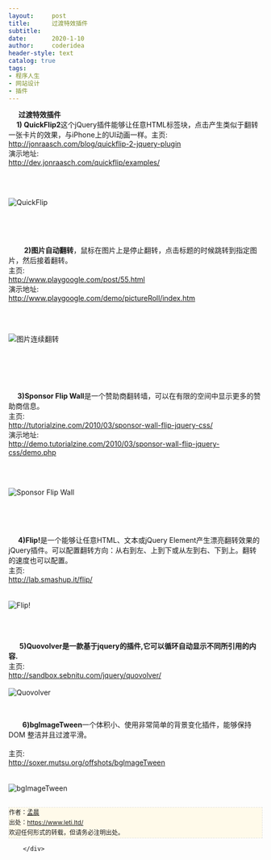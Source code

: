 ```yaml
---
layout:     post
title:      过渡特效插件
subtitle:   
date:       2020-1-10
author:     coderidea
header-style: text
catalog: true
tags:
- 程序人生
- 网站设计
- 插件
--- 
```

<div class="postBody">
			<div id="cnblogs_post_body" class="blogpost-body"><div class="Name">     <strong>过渡特效插件</strong></div>
<div class="Name">    <strong>1) QuickFlip2</strong>这个jQuery插件能够让任意HTML标签块，点击产生类似于翻转一张卡片的效果，与iPhone上的UI动画一样。主页:</div>
<div>
<div class="P">
<div class="V"><a href="http://jonraasch.com/blog/quickflip-2-jquery-plugin">http://jonraasch.com/blog/quickflip-2-jquery-plugin</a></div>
</div>
<div class="P">
<div class="K">演示地址:</div>
<div class="V"><a href="http://dev.jonraasch.com/quickflip/examples/">http://dev.jonraasch.com/quickflip/examples/</a></div>
</div>
<div class="P">
<div class="K"> </div>
</div>
</div>
<p> </p>
<div class="Img"><img src="http://www.open-lib.com/attachment/2009-8-06/14-53-33f.jpg" alt="QuickFlip" /></div>
<div class="Content">
<p> </p>
<p> </p>
<div class="Name">       <strong> 2)图片自动翻转</strong>，鼠标在图片上是停止翻转，点击标题的时候跳转到指定图片，然后接着翻转。</div>
<div class="Name">
<div class="tool gray">主页:</div>
</div>
<div>
<div class="P">
<div class="V"><a href="http://www.playgoogle.com/post/55.html">http://www.playgoogle.com/post/55.html</a></div>
</div>
<div class="P">
<div class="K">演示地址:</div>
<div class="V"><a href="http://www.playgoogle.com/demo/pictureRoll/index.htm">http://www.playgoogle.com/demo/pictureRoll/index.htm</a></div>
</div>
<div class="P">
<div class="K"> </div>
</div>
</div>
<p> </p>
<div class="Img"><img src="http://www.open-lib.com/attachment/2009-08-11/22-39-43a.gif" alt="图片连续翻转" /></div>
<div class="Content">
<p> </p>
</div>
<p><br /> </p>
<div class="Name">  <strong>   3)Sponsor Flip Wall</strong>是一个赞助商翻转墙，可以在有限的空间中显示更多的赞助商信息。
<div class="tool gray">主页:</div>
</div>
<div>
<div class="P">
<div class="V"><a href="http://tutorialzine.com/2010/03/sponsor-wall-flip-jquery-css/">http://tutorialzine.com/2010/03/sponsor-wall-flip-jquery-css/</a></div>
</div>
<div class="P">
<div class="K">演示地址:</div>
<div class="V"><a href="http://demo.tutorialzine.com/2010/03/sponsor-wall-flip-jquery-css/demo.php">http://demo.tutorialzine.com/2010/03/sponsor-wall-flip-jquery-css/demo.php</a></div>
</div>
<div class="P">
<div class="K"> </div>
</div>
</div>
<p> </p>
<div class="Img"><img src="http://www.open-lib.com/attachment/2010-03-30/19-11-52b.jpg" alt="Sponsor Flip Wall" /></div>
<div class="Content">
<p> </p>
<p> </p>
<div class="Article">
<div class="Name">    <strong> 4)Flip!</strong>是一个能够让任意HTML、文本或jQuery Element产生漂亮翻转效果的jQuery插件。可以配置翻转方向：从右到左、上到下或从左到右、下到上。翻转的速度也可以配置。
<div class="tool gray">主页:</div>
</div>
<div>
<div class="P">
<div class="V"><a href="http://lab.smashup.it/flip/">http://lab.smashup.it/flip/</a></div>
</div>
<div class="P">
<div class="K"> </div>
</div>
</div>
<br /><div class="Img"><img src="http://www.open-lib.com/attachment/2010-04-15/13-13-47b.jpg" alt="Flip!" /></div>
<div class="Content">
<p> </p>
</div>
</div>
<div> 
<div class="Name">   <strong>   5)Quovolver是一款基于jquery的插件,它可以循环自动显示不同所引用的内容.</strong>
<div class="tool gray">主页:</div>
</div>
<div>
<div class="P">
<div class="V"><a href="http://sandbox.sebnitu.com/jquery/quovolver/">http://sandbox.sebnitu.com/jquery/quovolver/</a></div>
</div>
<div class="P">
<div class="K"> </div>
</div>
</div>
<div class="Img"><img src="http://www.open-lib.com/attachment/2010-09/28-20-53-1a.jpg" alt="Quovolver" /></div>
<div class="Content">
<p> </p>
<div class="Article">
<div class="Name">       <strong>6)bgImageTween</strong>一个体积小、使用非常简单的背景变化插件，能够保持 DOM 整洁并且过渡平滑。
<div class="tool gray"> </div>
</div>
<div>
<div class="P">
<div class="K">主页:</div>
</div>
<div class="P">
<div class="V"><a href="http://soxer.mutsu.org/offshots/bgImageTween">http://soxer.mutsu.org/offshots/bgImageTween</a></div>
</div>
<div class="P">
<div class="K"> </div>
</div>
</div>
<br /><div class="Img"><img src="http://www.open-lib.com/attachment/2011-10/19-22-43-18b.jpg" alt="bgImageTween" /></div>
</div>


<div id="ckepop"> </div>
<div>
<p id="PSignature" style="line-height:20px;background:#FFFAEA no-repeat 2% 50%;font-size:12px;border:#e0e0e0 1px dashed;">作者：<a href="https://www.leti.ltd/">孟晨</a> <br /> 出处：<a href="https://www.leti.ltd/">https://www.leti.ltd/</a> <br />欢迎任何形式的转载，但请务必注明出处。</p>
</div>
</div>
</div>
</div>
</div></div><div id="MySignature"></div>
<div class="clear"></div>
<div id="blog_post_info_block">
<div id="BlogPostCategory"></div>
<div id="EntryTag"></div>
<div id="blog_post_info">
</div>
<div class="clear"></div>
<div id="post_next_prev"></div>
</div>


		</div>